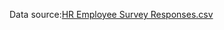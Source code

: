 Data source:[HR Employee Survey Responses.csv](https://github.com/user-attachments/files/17258146/HR.Employee.Survey.Responses.csv)
